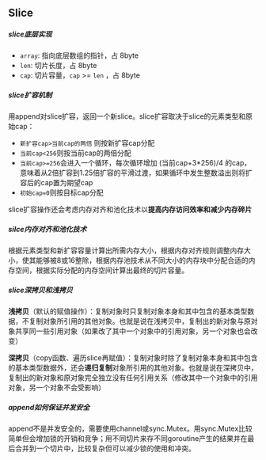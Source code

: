 ## Slice

##### slice底层实现

- `array`: 指向底层数组的指针，占 8byte
- `len`: 切片长度，占 8byte
- `cap`: 切片容量，`cap` >= `len` ，占 8byte

##### slice扩容机制

用append对slice扩容，返回一个新slice。slice扩容取决于slice的元素类型和原始cap：

- `新扩容cap>当前cap的两倍` 则按新扩容cap分配
- `当前cap<256`则按当前cap的两倍分配
- `当前cap>=256`会进入一个循环，每次循环增加 (当前cap+3*256)/4 的cap，意味着从2倍扩容到1.25倍扩容的平滑过渡，如果循环中发生整数溢出则将扩容后的cap置为期望cap
- `初始cap=0`则按目标cap分配

slice扩容操作还会考虑内存对齐和池化技术以**提高内存访问效率和减少内存碎片**

##### silce内存对齐和池化技术

根据元素类型和新扩容容量计算出所需内存大小，根据内存对齐规则调整内存大小，使其能够被8或16整除，根据内存池技术从不同大小的内存块中分配合适的内存空间，根据实际分配的内存空间计算出最终的切片容量。

##### slice深拷贝和浅拷贝

**浅拷贝**（默认的赋值操作）：复制对象时只复制对象本身和其中包含的基本类型数据，不复制对象所引用的其他对象。也就是说在浅拷贝中，复制出的新对象与原对象共享同一些引用对象（如果改了其中一个对象中的引用对象，另一个对象也会改变）

**深拷贝**（copy函数、遍历slice再赋值）：复制对象时除了复制对象本身和其中包含的基本类型数据外，还会**递归复制**对象所引用的其他对象。也就是说在深拷贝中，复制出的新对象和原对象完全独立没有任何引用关系（修改其中一个对象中的引用对象，另一个对象不会受影响）

##### append如何保证并发安全

append不是并发安全的，需要使用channel或sync.Mutex。用sync.Mutex比较简单但会增加锁的开销和竞争；用不同切片来存不同goroutine产生的结果并在最后合并到一个切片中，比较复杂但可以减少锁的使用和冲突。
